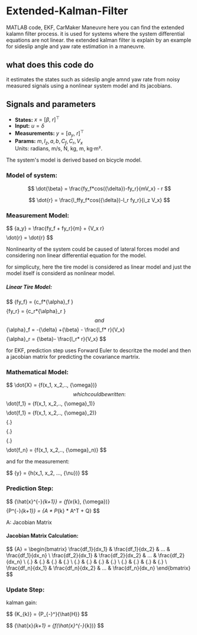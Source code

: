 # Extended-Kalman-Filter
MATLAB code, EKF, CarMaker Maneuvre
here you can find the extended kalamn filter process. it is used for systems where the system differential equations are not linear.
the extended kalman filter is explain by an example for sideslip angle and yaw rate estimation in a maneuvre.

## what does this code do
it estimates the states such as sideslip angle amnd yaw rate from noisy measured signals using a nonlinear system model and its jacobians.

## Signals and parameters
- **States:** $x = [\beta,\ r]^\top$
- **Input:** $u = \delta$
- **Measurements:** $y = [a_y,\ r]^\top$
- **Params:** $m, I_z, a, b, C_f, C_r, V_x$  
Units: radians, m/s, N, kg, m, kg·m².

The system's model is derived based on bicycle model.
### Model of system:
$$
\dot{\beta} = \frac{fy_f*cos({\delta})-fy_r}{mV_x} - r
$$

$$
\dot{r} = \frac{l_ffy_f*cos({\delta})-l_r fy_r}{i_z V_x}
$$

### Measurement Model:
$$
\{a_y} = \frac{fy_f + fy_r}{m} + \{V_x r}
$$
$$
\dot{r} = \dot{r}
$$

Nonlinearity of the system could be caused of lateral forces model and considering non linear differential equation for the model.

for simplicuty, here the tire model is considered as linear model and just the model itself is considerd as nonlinear model.

##### Linear Tire Model: 
$$
\{fy_f} = \{c_f*{\alpha}_f }
$$
$$
\{fy_r} = \{c_r*{\alpha}_r }
$$
and 
$$
\{\alpha}_f = -{\delta} +{\beta}  - \frac{l_f* r}{V_x}
$$
$$
\{\alpha}_r = {\beta}- \frac{l_r* r}{V_x}
$$

for EKF, prediction step uses Forward Euler to descritze the model and then a jacobian matrix for predicting the covariance martrix.

### Mathematical Model:
$$
\dot{X} = \{f(x_1, x_2,.., \{\omega})}
$$
which could be written: 
$$ \dot{f_1} =  \{f(x_1, x_2,.., \{\omega}_1)} $$
$$ \dot{f_1} =  \{f(x_1, x_2,.., \{\omega}_2)} $$
$$ \{.} $$
$$ \{.} $$
$$ \{.} $$
$$ \dot{f_n} =  \{f(x_1, x_2,.., \{\omega}_n)} $$

and for the measurement:

$$
\{y} = \{h(x_1, x_2, ..., \{\nu})}
$$
### Prediction Step:
$$
\{\hat{x}^{-}_\{k+1}} = \{f(x_\{k}, \{\omega})}
$$
$$
\{P^{-}_\{k+1}} = \{A * P_\{k} * A^T + Q}
$$

A: Jacobian Matrix

#### Jacobian Matrix Calculation:
$$
\{A} = \begin{bmatrix}
  \frac{df_1}{dx_1} & \frac{df_1}{dx_2} & ... & \frac{df_1}{dx_n} \\
  \frac{df_2}{dx_1} & \frac{df_2}{dx_2} & ... & \frac{df_2}{dx_n} \\
  \{.} & \{.} & \{.} & \{.} \\
   \{.} & \{.} & \{.} & \{.} \\
    \{.} & \{.} & \{.} & \{.} \\
    \frac{df_n}{dx_1} & \frac{df_n}{dx_2} & ... & \frac{df_n}{dx_n}
\end{bmatrix}
$$

### Update Step:
kalman gain:

$$ \{K_\{k}} = \{P_\{-}^}\{\hat{H}} $$

$$ \{\hat{x}_\{k+1} = \{f(\hat{x}^{-}_\{k})} $$
